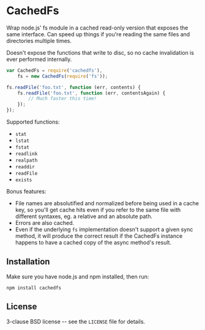 CachedFs
========

Wrap node.js' fs module in a cached read-only version that exposes the
same interface. Can speed up things if you're reading the same files
and directories multiple times.

Doesn't expose the functions that write to disc, so no cache
invalidation is ever performed internally.

```javascript
var CachedFs = require('cachedfs'),
    fs = new CachedFs(require('fs'));

fs.readFile('foo.txt', function (err, contents) {
    fs.readFile('foo.txt', function (err, contentsAgain) {
        // Much faster this time!
    });
});
```

Supported functions:

 * `stat`
 * `lstat`
 * `fstat`
 * `readlink`
 * `realpath`
 * `readdir`
 * `readFile`
 * `exists`

Bonus features:

 * File names are absolutified and normalized before being used in a
   cache key, so you'll get cache hits even if you refer to the same
   file with different syntaxes, eg. a relative and an absolute path.
 * Errors are also cached.
 * Even if the underlying `fs` implementation doesn't support a given
   sync method, it will produce the correct result if the CachedFs
   instance happens to have a cached copy of the async method's result.

Installation
------------

Make sure you have node.js and npm installed, then run:

    npm install cachedfs

License
-------

3-clause BSD license -- see the `LICENSE` file for details.
